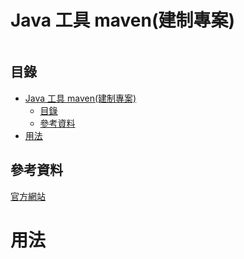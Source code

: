 # Java 工具 maven(建制專案)

```
```

## 目錄

- [Java 工具 maven(建制專案)](#java-工具-maven建制專案)
	- [目錄](#目錄)
	- [參考資料](#參考資料)
- [用法](#用法)

## 參考資料

[官方網站](https://maven.apache.org/)

# 用法
